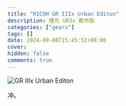 ```yaml
---
title: "RICOH GR IIIx Urban Editon"
description: 理光 GR3x 都市版
categories: ["gears"]
tags: []
date: 2024-09-08T15:45:52+08:00
cover:
hidden: false
comments: true
---
```


![GR IIIx Urban Editon](https://static.fatesinger.com/2024/09/md7xqs8v0dnmxgjc.jpg)

冲。
